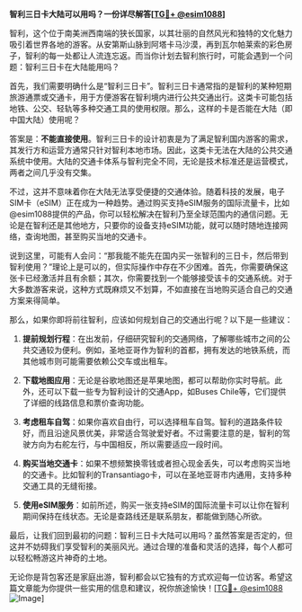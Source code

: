 **智利三日卡大陆可以用吗？一份详尽解答[[TG💪+ @esim1088](https://t.me/s/esim1088)]**

智利，这个位于南美洲西南端的狭长国家，以其壮丽的自然风光和独特的文化魅力吸引着世界各地的游客。从安第斯山脉到阿塔卡马沙漠，再到瓦尔帕莱索的彩色房子，智利的每一处都让人流连忘返。而当你计划去智利旅行时，可能会遇到一个问题：智利三日卡在大陆能用吗？

首先，我们需要明确什么是“智利三日卡”。智利三日卡通常指的是智利的某种短期旅游通票或交通卡，用于方便游客在智利境内进行公共交通出行。这类卡可能包括地铁、公交、轻轨等多种交通工具的使用权限。那么，这样的卡是否能在大陆（即中国大陆）使用呢？

答案是：**不能直接使用**。智利三日卡的设计初衷是为了满足智利国内游客的需求，其发行方和运营方通常只针对智利本地市场。因此，这类卡无法在大陆的公共交通系统中使用。大陆的交通卡体系与智利完全不同，无论是技术标准还是运营模式，两者之间几乎没有交集。

不过，这并不意味着你在大陆无法享受便捷的交通体验。随着科技的发展，电子SIM卡（eSIM）正在成为一种趋势。通过购买支持eSIM服务的国际流量卡，比如@esim1088提供的产品，你可以轻松解决在智利乃至全球范围内的通信问题。无论是在智利还是其他地方，只要你的设备支持eSIM功能，就可以随时随地连接网络，查询地图，甚至购买当地的交通卡。

说到这里，可能有人会问：“那我能不能先在国内买一张智利的三日卡，然后带到智利使用？”理论上是可以的，但实际操作中存在不少困难。首先，你需要确保这张卡已经激活并且有余额；其次，你需要找到一个能够接受该卡的交通系统。对于大多数游客来说，这种方式既麻烦又不划算，不如直接在当地购买适合自己的交通方案来得简单。

那么，如果你即将前往智利，应该如何规划自己的交通出行呢？以下是一些建议：

1. **提前规划行程**：在出发前，仔细研究智利的交通网络，了解哪些城市之间的公共交通较为便利。例如，圣地亚哥作为智利的首都，拥有发达的地铁系统，而其他城市则可能需要依赖公交车或出租车。

2. **下载地图应用**：无论是谷歌地图还是苹果地图，都可以帮助你实时导航。此外，还可以下载一些专为智利设计的交通App，如Buses Chile等，它们提供了详细的线路信息和票价查询功能。

3. **考虑租车自驾**：如果你喜欢自由行，可以选择租车自驾。智利的道路条件较好，而且沿途风景优美，非常适合驾驶爱好者。不过需要注意的是，智利的驾驶方向为右舵左行，与中国相反，所以需要适应一段时间。

4. **购买当地交通卡**：如果不想频繁换零钱或者担心现金丢失，可以考虑购买当地的交通卡。比如智利的Transantiago卡，可以在圣地亚哥市内通用，支持多种交通工具的无缝衔接。

5. **使用eSIM服务**：如前所述，购买一张支持eSIM的国际流量卡可以让你在智利期间保持在线状态。无论是查路线还是联系朋友，都能做到随心所欲。

最后，让我们回到最初的问题：智利三日卡大陆可以用吗？虽然答案是否定的，但这并不妨碍我们享受智利的美丽风光。通过合理的准备和灵活的选择，每个人都可以轻松畅游这片神奇的土地。

无论你是背包客还是家庭出游，智利都会以它独有的方式欢迎每一位访客。希望这篇文章能为你提供一些实用的信息和建议，祝你旅途愉快！[[TG💪+ @esim1088](https://t.me/s/esim1088) ![Image](https://i.postimg.cc/4NQfJmqS/Snipaste-2025-05-13-00-14-12.png)]